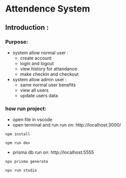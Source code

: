 # Attendence System

## Introduction :

### Purpose:

-   system allow normal user :
    -   create account
    -   login and logout
    -   view history for attandance
    -   make checkin and checkout
-   system allow admin user :
    -   same normal user benefits
    -   view all users
    -   update users data

### how run project:

-   open file in vscode
-   open terminal and run
    run on: http://localhost:3000/

```
npm install

npm run dev

```

-   prisma db
    run on: http://localhost:5555

```
npx prisma generate

npx run studio
```
